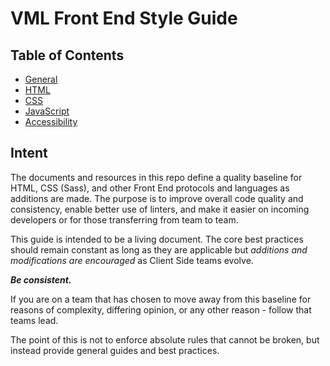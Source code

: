 # VML Front End Style Guide

## Table of Contents

- [General](general.md)
- [HTML](html.md)
- [CSS](css.md)
- [JavaScript](javascript.md)
- [Accessibility](wgac.md)

## Intent

The documents and resources in this repo define a quality baseline for HTML, CSS (Sass), and other Front End protocols and languages as additions are made. The purpose is to improve overall code quality and consistency, enable better use of linters, and make it easier on incoming developers or for those transferring from team to team.

This guide is intended to be a living document. The core best practices should remain constant as long as they are applicable but *additions and modifications are encouraged* as Client Side teams evolve.

***Be consistent.***

If you are on a team that has chosen to move away from this baseline for reasons of complexity, differing opinion, or any other reason - follow that teams lead.

The point of this is not to enforce absolute rules that cannot be broken, but instead provide general guides and best practices.
